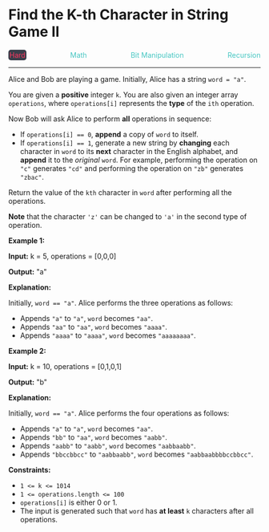 # Find the K-th Character in String Game II

<div style="display: flex; justify-content: space-between; align-items: center">
<div style="color: #ff375f;
padding: 2px; background-color: #3a3f4b; border-radius: 5px;">Hard</div>
<div style="color: #46c6c2">Math</div>
<div style="color: #46c6c2">Bit Manipulation</div>
<div style="color: #46c6c2">Recursion</div>
</div>

---

Alice and Bob are playing a game. Initially, Alice has a string `word = "a"`.

You are given a **positive** integer `k`. You are also given an integer array `operations`, where `operations[i]` represents the **type** of the `ith` operation.

Now Bob will ask Alice to perform **all** operations in sequence:

*   If `operations[i] == 0`, **append** a copy of `word` to itself.
*   If `operations[i] == 1`, generate a new string by **changing** each character in `word` to its **next** character in the English alphabet, and **append** it to the _original_ `word`. For example, performing the operation on `"c"` generates `"cd"` and performing the operation on `"zb"` generates `"zbac"`.

Return the value of the `kth` character in `word` after performing all the operations.

**Note** that the character `'z'` can be changed to `'a'` in the second type of operation.

**Example 1:**

**Input:** k = 5, operations = \[0,0,0\]

**Output:** "a"

**Explanation:**

Initially, `word == "a"`. Alice performs the three operations as follows:

*   Appends `"a"` to `"a"`, `word` becomes `"aa"`.
*   Appends `"aa"` to `"aa"`, `word` becomes `"aaaa"`.
*   Appends `"aaaa"` to `"aaaa"`, `word` becomes `"aaaaaaaa"`.

**Example 2:**

**Input:** k = 10, operations = \[0,1,0,1\]

**Output:** "b"

**Explanation:**

Initially, `word == "a"`. Alice performs the four operations as follows:

*   Appends `"a"` to `"a"`, `word` becomes `"aa"`.
*   Appends `"bb"` to `"aa"`, `word` becomes `"aabb"`.
*   Appends `"aabb"` to `"aabb"`, `word` becomes `"aabbaabb"`.
*   Appends `"bbccbbcc"` to `"aabbaabb"`, `word` becomes `"aabbaabbbbccbbcc"`.

**Constraints:**

*   `1 <= k <= 1014`
*   `1 <= operations.length <= 100`
*   `operations[i]` is either 0 or 1.
*   The input is generated such that `word` has **at least** `k` characters after all operations.